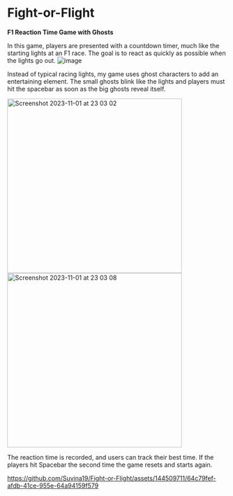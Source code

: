 # Fight-or-Flight
**F1 Reaction Time Game with Ghosts**

In this game, players are presented with a countdown timer, much like the starting lights at an F1 race. The goal is to react as quickly as possible when the lights go out.
![image](https://github.com/Suvina19/Fight-or-Flight/assets/144509711/e0bd8f10-0591-41bf-9f52-f6155c0ad499)

Instead of typical racing lights, my game uses ghost characters to add an entertaining element. The small ghosts blink like the lights and players must hit the spacebar as soon as the big ghosts reveal itself. 

<img width="400" alt="Screenshot 2023-11-01 at 23 03 02" src="https://github.com/Suvina19/Fight-or-Flight/assets/144509711/9c227b58-467f-4dc5-8dae-3a42c7867be1">


<img width="400" alt="Screenshot 2023-11-01 at 23 03 08" src="https://github.com/Suvina19/Fight-or-Flight/assets/144509711/c40ff240-fe18-4537-b3ee-bc0903ca9c3f">


The reaction time is recorded, and users can track their best time. If the players hit Spacebar the second time the game resets and starts again.

https://github.com/Suvina19/Fight-or-Flight/assets/144509711/64c79fef-afdb-41ce-955e-64a94159f579



